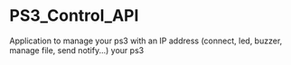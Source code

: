 # PS3_Control_API
Application to manage your ps3 with an IP address (connect, led, buzzer, manage file, send notify...) your ps3
